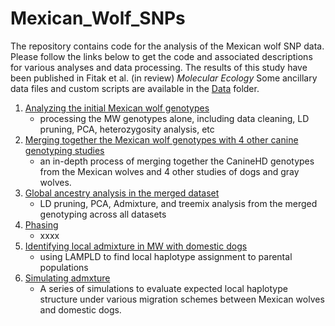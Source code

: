 # Mexican_Wolf_SNPs
The repository contains code for the analysis of the Mexican wolf SNP data.  Please follow the links below to get the code and associated descriptions for various analyses and data processing.  The results of this study have been published in Fitak et al. (in review) *Molecular Ecology*
Some ancillary data files and custom scripts are available in the [Data](./Data) folder.

1. [Analyzing the initial Mexican wolf genotypes](./MW-data-processing.md)
    - processing the MW genotypes alone, including data cleaning, LD pruning, PCA, heterozygosity analysis, etc
2. [Merging together the Mexican wolf genotypes with 4 other canine genotyping studies](./data-prep.md)
    - an in-depth process of merging together the CanineHD genotypes from the Mexican wolves and 4 other studies of dogs and gray wolves.
3. [Global ancestry analysis in the merged dataset](./global.md)
    - LD pruning, PCA, Admixture, and treemix analysis from the merged genotyping across all datasets
4.  [Phasing](./phasing.md)
    - xxxx
5.  [Identifying local admixture in MW with domestic dogs](./Lamp-ld.md)
    - using LAMPLD to find local haplotype assignment to parental populations
6.  [Simulating admxture](./simulations.md)
    - A series of simulations to evaluate expected local haplotype structure under various migration schemes between Mexican wolves and domestic dogs.
